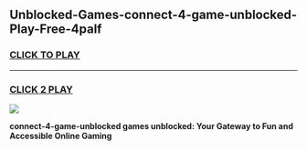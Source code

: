 
## Unblocked-Games-connect-4-game-unblocked-Play-Free-4palf
<h3>
<a href="https://premium76.site?title=connect-4-game-unblocked&ref=09A">CLICK TO PLAY</a></h3>
<hr>

<h3>
<a href="https://premium76.site?title=connect-4-game-unblocked&ref=09A">CLICK 2 PLAY</a>
  
</h3>

<a href="https://premium76.site?title=connect-4-game-unblocked&ref=09A"><img src="https://clearcache.store/games.png"></a>


**connect-4-game-unblocked games unblocked: Your Gateway to Fun and Accessible Online Gaming**
